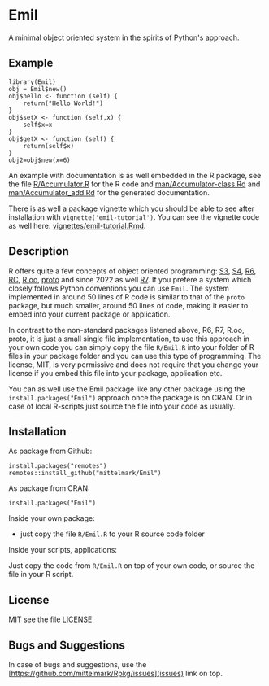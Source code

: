 # Emil

A minimal object oriented system in the spirits of Python's approach.

## Example

```
library(Emil)
obj = Emil$new()
obj$hello <- function (self) {
    return("Hello World!")
}
obj$setX <- function (self,x) {
    self$x=x
}
obj$getX <- function (self) {
    return(self$x)
}
obj2=obj$new(x=6)
```

An example with documentation is as well embedded in the R package, see the
file [R/Accumulator.R](R/Accumulator.R) for the R code and
[man/Accumulator-class.Rd](man/Accumulator-class.Rd) and
[man/Accumulator_add.Rd](man/Accumulator_add.Rd) for the generated
documentation.

There is as well a package vignette which you should be able to see after
installation with `vignette('emil-tutorial')`. You can see the vignette code as well here: [vignettes/emil-tutorial.Rmd](vignettes/emil-tutorial.Rmd).


## Description

R offers quite a few concepts of object oriented programming:
[S3](https://adv-r.hadley.nz/s3.html), [S4](https://adv-r.had.co.nz/S4.html),
[R6](https://adv-r.hadley.nz/r6.html),
[RC](http://adv-r.had.co.nz/OO-essentials.html#rc),
[R.oo](https://cran.r-project.org/web/packages/R.oo/index.html),
[proto](https://cran.r-project.org/web/packages/proto/index.html) and since
2022 as well [R7](https://rconsortium.github.io/OOP-WG/). If you prefere a
system which closely follows Python conventions you can use `Emil`. The system implemented in around 50 lines of R code is similar to that of the
`proto` package, but much smaller, around 50 lines of code, making it easier to embed into your current
package or application.

In contrast to the non-standard packages listened above, R6, R7, R.oo, proto,
it is just a small single file implementation, to use this approach in your
own code you can simply copy the file `R/Emil.R` into your folder of R files
in your package folder and you can use this type of programming. The license,
MIT, is very permissive and does not require that you change your license if
you embed this file into your package, application etc.

You can as well use the Emil package like any other package using the
`install.packages("Emil")` approach once the package is on CRAN. Or in case of local R-scripts just source the file into your code as usually.

## Installation

As package from Github:

```
install.packages("remotes")
remotes::install_github("mittelmark/Emil")
```

As package from CRAN:

```
install.packages("Emil")
```

Inside your own package:

- just copy the file `R/Emil.R` to your R source code folder

Inside your scripts, applications:

Just copy the code from `R/Emil.R` on top of your own code, or source the file
in your R script.

## License

MIT see the file [LICENSE](LICENSE)

## Bugs and Suggestions

In case of bugs and suggestions, use the [https://github.com/mittelmark/Rpkg/issues](issues) link on top.
